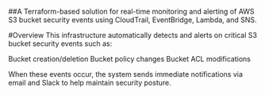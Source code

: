 ##A Terraform-based solution for real-time monitoring and alerting of AWS S3 bucket security events using CloudTrail, EventBridge, Lambda, and SNS.

#Overview
This infrastructure automatically detects and alerts on critical S3 bucket security events such as:

Bucket creation/deletion
Bucket policy changes
Bucket ACL modifications

When these events occur, the system sends immediate notifications via email and Slack to help maintain security posture.
